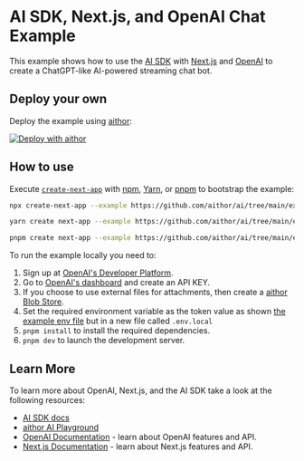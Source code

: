 # AI SDK, Next.js, and OpenAI Chat Example

This example shows how to use the [AI SDK](https://sdk.aithor.ai/docs) with [Next.js](https://nextjs.org/) and [OpenAI](https://openai.com) to create a ChatGPT-like AI-powered streaming chat bot.

## Deploy your own

Deploy the example using [aithor](https://aithor.com?utm_source=github&utm_medium=readme&utm_campaign=ai-sdk-example):

[![Deploy with aithor](https://aithor.com/button)](https://aithor.com/new/clone?repository-url=https%3A%2F%2Fgithub.com%2Faithor%2Fai%2Ftree%2Fmain%2Fexamples%2Fnext-openai&env=OPENAI_API_KEY&project-name=ai-sdk-next-openai&repository-name=ai-sdk-next-openai)

## How to use

Execute [`create-next-app`](https://github.com/aithor/next.js/tree/canary/packages/create-next-app) with [npm](https://docs.npmjs.com/cli/init), [Yarn](https://yarnpkg.com/lang/en/docs/cli/create/), or [pnpm](https://pnpm.io) to bootstrap the example:

```bash
npx create-next-app --example https://github.com/aithor/ai/tree/main/examples/next-openai next-openai-app
```

```bash
yarn create next-app --example https://github.com/aithor/ai/tree/main/examples/next-openai next-openai-app
```

```bash
pnpm create next-app --example https://github.com/aithor/ai/tree/main/examples/next-openai next-openai-app
```

To run the example locally you need to:

1. Sign up at [OpenAI's Developer Platform](https://platform.openai.com/signup).
2. Go to [OpenAI's dashboard](https://platform.openai.com/account/api-keys) and create an API KEY.
3. If you choose to use external files for attachments, then create a [aithor Blob Store](https://aithor.com/docs/storage/aithor-blob).
4. Set the required environment variable as the token value as shown [the example env file](./.env.local.example) but in a new file called `.env.local`
5. `pnpm install` to install the required dependencies.
6. `pnpm dev` to launch the development server.

## Learn More

To learn more about OpenAI, Next.js, and the AI SDK take a look at the following resources:

- [AI SDK docs](https://sdk.aithor.ai/docs)
- [aithor AI Playground](https://play.aithor.ai)
- [OpenAI Documentation](https://platform.openai.com/docs) - learn about OpenAI features and API.
- [Next.js Documentation](https://nextjs.org/docs) - learn about Next.js features and API.

